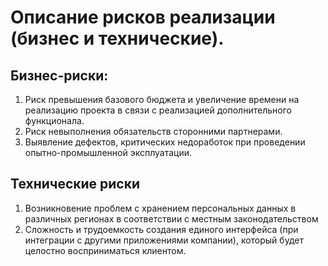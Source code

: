 #  Описание рисков реализации (бизнес и технические).

## Бизнес-риски:
  1. Риск превышения базового бюджета и увеличение времени на реализацию проекта в связи с реализацией дополнительного функционала.
  2. Риск невыполнения обязательств сторонними партнерами.
  3. Выявление дефектов, критических недоработок при проведении опытно-промышленной эксплуатации.
## Технические риски
  1. Возникновение проблем с хранением персональных данных в различных регионах в соответствии с местным законодательством
  2. Сложность и трудоемкость создания единого интерфейса (при интеграции с другими приложениями компании), который будет целостно восприниматься клиентом.
